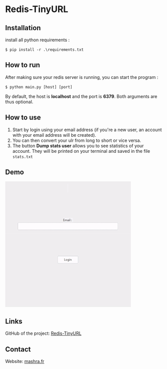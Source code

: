 # Redis-TinyURL

## Installation

install all python requirements :

```
$ pip install -r .\requirements.txt
```

## How to run

After making sure your redis server is running, you can start the program :

```
$ python main.py [host] [port]
```

By default, the host is <b>localhost</b> and the port is <b>6379</b>. Both arguments are thus optional.

## How to use

1. Start by login using your email address (if you're a new user, an account with your email address will be created).
2. You can then convert your ulr from long to short or vice versa.
3. The button <b>Dump stats user</b> allows you to see statistics of your account. They will be printed on your terminal and saved in the file `stats.txt`

## Demo

<img src="demo.gif" alt="Demo gif" height=400>

## Links

GitHub of the project: <a href="https://github.com/MarwanMashra/Redis-TinyURL">Redis-TinyURL</a>

## Contact

Website: <a href="https://mashra.fr">mashra.fr</a>
